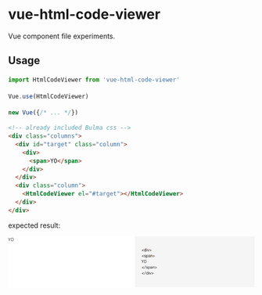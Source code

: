 vue-html-code-viewer
==========================

Vue component file experiments.

## Usage

```js
import HtmlCodeViewer from 'vue-html-code-viewer'

Vue.use(HtmlCodeViewer)

new Vue({/* ... */})
```

```html
<!-- already included Bulma css -->
<div class="columns">
  <div id="target" class="column">
    <div>
      <span>YO</span>
    </div>
  </div>
  <div class="column">
    <HtmlCodeViewer el="#target"></HtmlCodeViewer>
  </div>
</div>
```

expected result:

![usage](img/usage.png)
